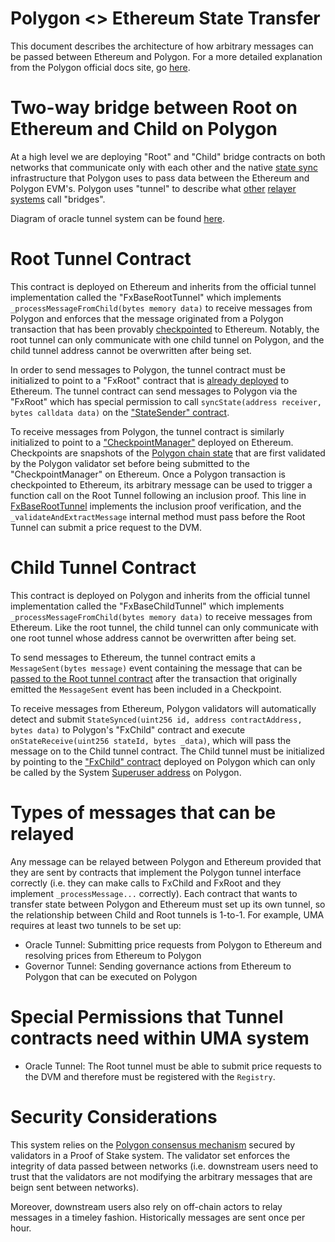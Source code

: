 # Polygon <> Ethereum State Transfer

This document describes the architecture of how arbitrary messages can be passed between Ethereum and Polygon. For a more detailed explanation from the Polygon official docs site, go [here](https://docs.matic.network/docs/develop/l1-l2-communication/state-transfer).

# Two-way bridge between Root on Ethereum and Child on Polygon

At a high level we are deploying "Root" and "Child" bridge contracts on both networks that communicate only with each other and the native [state sync](https://docs.matic.network/docs/contribute/state-sync/state-sync/) infrastructure that Polygon uses to pass data between the Ethereum and Polygon EVM's. Polygon uses "tunnel" to describe what [other](https://docs.tokenbridge.net/amb-bridge/about-amb-bridge) [relayer](https://forum.makerdao.com/t/announcing-the-optimism-dai-bridge-with-fast-withdrawals/6938) [systems](https://developer.offchainlabs.com/docs/inside_arbitrum#bridging) call "bridges".

Diagram of oracle tunnel system can be found [here](https://docs.google.com/presentation/d/19KdCTYFzCOR3H-ns2K2HB5eiTrPIwKTakKT4Qkr7G0I/edit#slide=id.p).

# Root Tunnel Contract

This contract is deployed on Ethereum and inherits from the official tunnel implementation called the "FxBaseRootTunnel" which implements `_processMessageFromChild(bytes memory data)` to receive messages from Polygon and enforces that the message originated from a Polygon transaction that has been provably [checkpointed](https://docs.matic.network/docs/contribute/heimdall/checkpoint/) to Ethereum. Notably, the root tunnel can only communicate with one child tunnel on Polygon, and the child tunnel address cannot be overwritten after being set.

In order to send messages to Polygon, the tunnel contract must be initialized to point to a "FxRoot" contract that is [already deployed](https://etherscan.io/address/0xfe5e5D361b2ad62c541bAb87C45a0B9B018389a2#code) to Ethereum. The tunnel contract can send messages to Polygon via the "FxRoot" which has special permission to call `syncState(address receiver, bytes calldata data)` on the ["StateSender" contract](https://etherscan.io/address/0x28e4f3a7f651294b9564800b2d01f35189a5bfbe/advanced#code).

To receive messages from Polygon, the tunnel contract is similarly initialized to point to a ["CheckpointManager"](https://etherscan.io/address/0x86e4dc95c7fbdbf52e33d563bbdb00823894c287) deployed on Ethereum. Checkpoints are snapshots of the [Polygon chain state](https://docs.matic.network/docs/contribute/heimdall/checkpoint/) that are first validated by the Polygon validator set before being submitted to the "CheckpointManager" on Ethereum. Once a Polygon transaction is checkpointed to Ethereum, its arbitrary message can be used to trigger a function call on the Root Tunnel following an inclusion proof. This line in [FxBaseRootTunnel](https://github.com/fx-portal/contracts/blob/main/contracts/tunnel/FxBaseRootTunnel.sol#L109) implements the inclusion proof verification, and the `_validateAndExtractMessage` internal method must pass before the Root Tunnel can submit a price request to the DVM.

# Child Tunnel Contract

This contract is deployed on Polygon and inherits from the official tunnel implementation called the "FxBaseChildTunnel" which implements `_processMessageFromChild(bytes memory data)` to receive messages from Ethereum. Like the root tunnel, the child tunnel can only communicate with one root tunnel whose address cannot be overwritten after being set.

To send messages to Ethereum, the tunnel contract emits a `MessageSent(bytes message)` event containing the message that can be [passed to the Root tunnel contract](https://github.com/QEDK/fx-portal/blob/main/contracts/tunnel/FxBaseRootTunnel.sol#L138) after the transaction that originally emitted the `MessageSent` event has been included in a Checkpoint.

To receive messages from Ethereum, Polygon validators will automatically detect and submit `StateSynced(uint256 id, address contractAddress, bytes data)` to Polygon's "FxChild" contract and execute `onStateReceive(uint256 stateId, bytes _data)`, which will pass the message on to the Child tunnel contract. The Child tunnel must be initialized by pointing to the ["FxChild" contract](https://explorer-mainnet.maticvigil.com/address/0x8397259c983751DAf40400790063935a11afa28a/read-contract) deployed on Polygon which can only be called by the System [Superuser address](https://explorer-mainnet.maticvigil.com/address/0x0000000000000000000000000000000000001001/transactions) on Polygon.

# Types of messages that can be relayed

Any message can be relayed between Polygon and Ethereum provided that they are sent by contracts that implement the Polygon tunnel interface correctly (i.e. they can make calls to FxChild and FxRoot and they implement `_processMessage...` correctly). Each contract that wants to transfer state between Polygon and Ethereum must set up its own tunnel, so the relationship between Child and Root tunnels is 1-to-1. For example, UMA requires at least two tunnels to be set up:

- Oracle Tunnel: Submitting price requests from Polygon to Ethereum and resolving prices from Ethereum to Polygon
- Governor Tunnel: Sending governance actions from Ethereum to Polygon that can be executed on Polygon

# Special Permissions that Tunnel contracts need within UMA system

- Oracle Tunnel: The Root tunnel must be able to submit price requests to the DVM and therefore must be registered with the `Registry`.

# Security Considerations

This system relies on the [Polygon consensus mechanism](https://docs.matic.network/docs/home/architecture/security-models#proof-of-stake-security) secured by validators in a Proof of Stake system. The validator set enforces the integrity of data passed between networks (i.e. downstream users need to trust that the validators are not modifying the arbitrary messages that are beign sent between networks).

Moreover, downstream users also rely on off-chain actors to relay messages in a timeley fashion. Historically messages are sent once per hour.
